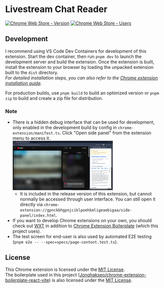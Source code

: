 # Livestream Chat Reader

[![Chrome Web Store - Version](https://img.shields.io/chrome-web-store/v/gpnckbhgpnjciklpoehkmligeaebigaa?style=flat-square&color=%234285f4&label=Version&logo=google-chrome)](https://chromewebstore.google.com/detail/gpnckbhgpnjciklpoehkmligeaebigaa)
[![Chrome Web Store - Users](https://img.shields.io/chrome-web-store/users/gpnckbhgpnjciklpoehkmligeaebigaa?style=flat-square&color=%234285f4&label=Users&logo=googlechrome)](https://chromewebstore.google.com/detail/gpnckbhgpnjciklpoehkmligeaebigaa)

## Development

I recommend using VS Code Dev Containers for development of this extension. Start the dev container, then run `pnpm dev` to launch the development server and build the extension. Once the extension is built, install the extension to your browser by loading the unpacked extension built to the `dist` directory.  
*For detailed installation steps, you can also refer to the [Chrome extension installation guide](https://github.com/Jonghakseo/chrome-extension-boilerplate-react-vite#for-chrome-).*

For production builds, use `pnpm build` to build an optimized version or `pnpm zip` to build and create a zip file for distribution.

### Note

- There is a hidden debug interface that can be used for development, only enabled in the development build by config in `chrome-extension/manifest.ts`. Click "Open side panel" from the extension menu to access it.  
  <img src="docs/debug-side-panel.png" width="320" alt="Debug side panel">
  - It is included in the release version of this extension, but cannot normally be accessed through user interface. You can still open it directly via `chrome-extension://gpnckbhgpnjciklpoehkmligeaebigaa/side-panel/index.html`.
- If you want to develop Chrome extensions on your own, you should check out [WXT](https://github.com/wxt-dev/wxt) in addition to [Chrome Extension Boilerplate](https://github.com/Jonghakseo/chrome-extension-boilerplate-react-vite) (which this project uses).
- The test screen for end-user is also used by automated E2E testing (`pnpm e2e -- --spec=specs/page-content.test.ts`).

## License

This Chrome extension is licensed under the [MIT License](LICENSE).  
The boilerplate used in this project ([Jonghakseo/chrome-extension-boilerplate-react-vite](https://github.com/Jonghakseo/chrome-extension-boilerplate-react-vite)) is also licensed under the [MIT License](LICENSE.boilerplate).
